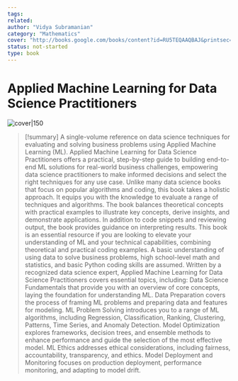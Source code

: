 ```yaml
---
tags: 
related: 
author: "Vidya Subramanian"
category: "Mathematics"
cover: "http://books.google.com/books/content?id=RU5TEQAAQBAJ&printsec=frontcover&img=1&zoom=1&edge=curl&source=gbs_api"
status: not-started
type: book
---
```


# Applied Machine Learning for Data Science Practitioners
![cover|150](http://books.google.com/books/content?id=RU5TEQAAQBAJ&printsec=frontcover&img=1&zoom=1&edge=curl&source=gbs_api)



> [!summary]
> A single-volume reference on data science techniques for evaluating and solving business problems using Applied Machine Learning (ML). Applied Machine Learning for Data Science Practitioners offers a practical, step-by-step guide to building end-to-end ML solutions for real-world business challenges, empowering data science practitioners to make informed decisions and select the right techniques for any use case. Unlike many data science books that focus on popular algorithms and coding, this book takes a holistic approach. It equips you with the knowledge to evaluate a range of techniques and algorithms. The book balances theoretical concepts with practical examples to illustrate key concepts, derive insights, and demonstrate applications. In addition to code snippets and reviewing output, the book provides guidance on interpreting results. This book is an essential resource if you are looking to elevate your understanding of ML and your technical capabilities, combining theoretical and practical coding examples. A basic understanding of using data to solve business problems, high school-level math and statistics, and basic Python coding skills are assumed. Written by a recognized data science expert, Applied Machine Learning for Data Science Practitioners covers essential topics, including: Data Science Fundamentals that provide you with an overview of core concepts, laying the foundation for understanding ML. Data Preparation covers the process of framing ML problems and preparing data and features for modeling. ML Problem Solving introduces you to a range of ML algorithms, including Regression, Classification, Ranking, Clustering, Patterns, Time Series, and Anomaly Detection. Model Optimization explores frameworks, decision trees, and ensemble methods to enhance performance and guide the selection of the most effective model. ML Ethics addresses ethical considerations, including fairness, accountability, transparency, and ethics. Model Deployment and Monitoring focuses on production deployment, performance monitoring, and adapting to model drift.